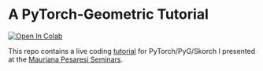 # A PyTorch-Geometric Tutorial

[![Open In Colab](https://colab.research.google.com/assets/colab-badge.svg)](https://colab.research.google.com/github/flandolfi/pyg-tutorial/blob/master/Tutorial.ipynb)

This repo contains a live coding [tutorial](https://github.com/flandolfi/pyg-tutorial/blob/master/Tutorial.ipynb) 
for PyTorch/PyG/Skorch I presented at the [Mauriana Pesaresi Seminars](pages.di.unipi.it/citraro/files/pesaresi2020.html).
